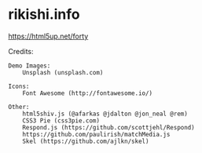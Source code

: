 # rikishi.info

https://html5up.net/forty

Credits:

	Demo Images:
		Unsplash (unsplash.com)

	Icons:
		Font Awesome (http://fontawesome.io/)

	Other:
		html5shiv.js (@afarkas @jdalton @jon_neal @rem)
		CSS3 Pie (css3pie.com)
		Respond.js (https://github.com/scottjehl/Respond)
		https://github.com/paulirish/matchMedia.js
		Skel (https://github.com/ajlkn/skel)
